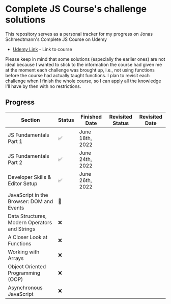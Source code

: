 # Complete JS Course's challenge solutions

This repository serves as a personal tracker for my progress on Jonas Schmedtmann's Complete JS Course on Udemy

- [Udemy Link] - Link to course

Please keep in mind that some solutions (especially the earlier ones) are not ideal because I wanted to stick to the information the course had given me at the moment each challenge was brought up, i.e., not using functions before the course had actually taught functions.
I plan to revisit each challenge when I finish the whole course, so I can apply all the knowledge I'll have by then with no restrictions.

## Progress

| Section                                       | Status             | Finished Date   | Revisited Status | Revisited Date |
| --------------------------------------------- | ------------------ | --------------- | ---------------- | -------------- |
| JS Fundamentals Part 1                        | :white_check_mark: | June 18th, 2022 |                  |                |
| JS Fundamentals Part 2                        | :white_check_mark: | June 24th, 2022 |                  |                |
| Developer Skills & Editor Setup               | :white_check_mark: | June 26th, 2022 |                  |                |
| JavaScript in the Browser: DOM and Events     | :construction:     |                 |                  |                |
| Data Structures, Modern Operators and Strings | :x:                |                 |                  |                |
| A Closer Look at Functions                    | :x:                |                 |                  |                |
| Working with Arrays                           | :x:                |                 |                  |                |
| Object Oriented Programming (OOP)             | :x:                |                 |                  |                |
| Asynchronous JavaScript                       | :x:                |                 |                  |                |

[udemy link]: https://www.udemy.com/course/the-complete-javascript-course/
